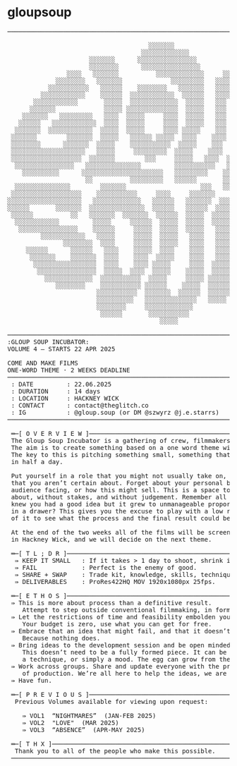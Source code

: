 # gloupsoup

<!-- README.md -->

<pre>
──────────────────────────────────────────────────────────────────────────────

                                      ░░░░░░░
                                    ░░░░░░░░░░░░░
                      ░░░░░░░      ░░░░░░░░░░░░░░░░
                      ░░░░░░░░      ░░░░░░░░░░░░░░░░
                ░░░░   ░░░░░░░          ░░░░░░░░░░░░░     ░░░░░
             ░░░░░░░░   ░░░░░░░             ░░░░░░░░░   ░░░░░░░
           ░░░░░░░░░░░   ░░░░░░    ░░░░░░░░   ░░░░░░░   ░░░░░
         ░░░░░░░░░░░░    ░░░░░░  ░░░░░░░░░░░░  ░░░░░░   ░░░░  ░░░
       ░░░░░░░░░░░░       ░░░░░  ░░░░░░░░░░░░░  ░░░░░   ░░░  ░░░░░░░
      ░░░░░░░             ░░░░░ ░░░░░░░░░░░░░░  ░░░░░   ░░░  ░░    ░░
    ░░░░░░░   ░░░░░░░░░   ░░░░  ░░░░░     ░░░░  ░░░░░   ░░░  ░░     ░░░
   ░░░░░░   ░░░░░░░░░░░░  ░░░░  ░░░░░     ░░░░  ░░░░░   ░░░  ░░░     ░░
  ░░░░░░░  ░░░░░░░░░░░░  ░░░░░  ░░░░░     ░░░░ ░░░░░    ░░░  ░░░░   ░░░░
 ░░░░░░░        ░░░░░░░  ░░░░░   ░░░░░░ ░░░░░  ░░░░    ░░░░  ░░░░░░░░░░░
 ░░░░░░░░      ░░░░░░░  ░░░░░    ░░░░░░░░░░░  ░░░░░    ░░░  ░░░░  ░░░░░░
 ░░░░░░░░░░░░░░░░░░░░   ░░░░░     ░░░░░░░░░  ░░░░░    ░░░░  ░░░░
 ░░░░░░░░░░░░░░░░░░░  ░░░░░░░        ░░░     ░░░░░   ░░░░  ░░░░
  ░░░░░░░░░░░░░░░░   ░░░░░░░░░░░░░░░         ░░░░░░░░░░░   ░░░░
    ░░░░░░░░░░      ░░░░░░░░░░░░░░░░░░░░░░   ░░░░░░░░░    ░░░░
                     ░░          ░░░░░░░░░   ░░░░░░       ░░░░   ░░░░░░░░
  ░░░░░░░░░░░░░░░        ░░░░░░░                    ░░░   ░░   ░░░░░░░░░░░
 ░░░░░░░░░░░░░░░░░░░    ░░░░░░░░░░░     ░░░░     ░░░░░░░    ░░░░░░░░░░░░░░
░░░░░░░░░░░░░░░░░░░░   ░░░░░░░░░░░░░   ░░░░░░   ░░░░░░░  ░░░░░░░░░░░░░░░░░░
░░░░░░       ░░░░░░░  ░░░░░░░░░░░░░░░  ░░░░░░   ░░░░░░  ░░░░░       ░░░░░░
 ░░░░░░          ░░   ░░░░░░░  ░░░░░░░  ░░░░░░  ░░░░░  ░░░░░        ░░░░░░
  ░░░░░░░░░░░░         ░░░░░     ░░░░░░  ░░░░░  ░░░░░  ░░░░░       ░░░░░░
   ░░░░░░░░░░░░░░░░    ░░░░░░     ░░░░░  ░░░░░  ░░░░░   ░░░░░░░░░░░░░░░░
         ░░░░░░░░░░░░   ░░░░░     ░░░░░  ░░░░░   ░░░░   ░░░░░░░░░░░░░
               ░░░░░░░░  ░░░░     ░░░░░  ░░░░░   ░░░░   ░░░░░░░
     ░░░░░░      ░░░░░░   ░░░░    ░░░░░  ░░░░    ░░░░   ░░░░
      ░░░░░░░    ░░░░░░░  ░░░░    ░░░░  ░░░░░    ░░░░   ░░░░
       ░░░░░░░░░░░░░░░░░  ░░░░    ░░░░ ░░░░░     ░░░░  ░░░░░
        ░░░░░░░░░░░░░░░░  ░░░░░  ░░░░  ░░░░░    ░░░░░  ░░░░░
          ░░░░░░░░░░░░░  ░░░░░░░░░░░  ░░░░░     ░░░░░ ░░░░░░░
             ░░░░░░░░    ░░░░░░░░░░░ ░░░░░░    ░░░░░  ░░░░░░░
                        ░░░░░░░░░░░  ░░░░░░░  ░░░░░░  ░░░░░░
                        ░░░░░░░░░░   ░░░░░░░░░░░░░░   ░░░░░
                        ░░░░░░░░     ░░░░░░░░░░░░░
                         ░░░░░░       ░░░░░░░░░░░
                                         ░░░░░

──────────────────────────────────────────────────────────────────────────────
:GLOUP SOUP INCUBATOR:
VOLUME 4 — STARTS 22 APR 2025

COME AND MAKE FILMS
ONE‑WORD THEME · 2 WEEKS DEADLINE
──────────────────────────────────────────────────────────────────────────────
 : DATE         : 22.06.2025
 : DURATION     : 14 days
 : LOCATION     : HACKNEY WICK
 : CONTACT      : contact@theglitch.co
 : IG           : @gloup.soup (or DM @szwyrz @j.e.starrs)
──────────────────────────────────────────────────────────────────────────────

 ═─[ O V E R V I E W ]────────────────────────────────────────────────────────
 The Gloup Soup Incubator is a gathering of crew, filmmakers, artists, etc.
 The aim is to create something based on a one word theme within two weeks.
 The key to this is pitching something small, something that you could film
 in half a day.

 Put yourself in a role that you might not usually take on, try out an idea
 that you aren’t certain about. Forget about your personal brand, being
 audience facing, or how this might sell. This is a space to practice and mess
 about, without stakes, and without judgement. Remember all those times you
 knew you had a good idea but it grew to unmanageable proportions and ended up
 in a drawer? This gives you the excuse to play with a low resolution version
 of it to see what the process and the final result could be.

 At the end of the two weeks all of the films will be screened in theglitch.co
 in Hackney Wick, and we will decide on the next theme.

 ═─[ T L ; D R ]──────────────────────────────────────────────────────────────
  ⇛ KEEP IT SMALL   : If it takes > 1 day to shoot, shrink it.
  ⇛ FAIL            : Perfect is the enemy of good.
  ⇛ SHARE + SWAP    : Trade kit, knowledge, skills, techniques.
  ⇛ DELIVERABLES    : ProRes422HQ MOV 1920x1080px 25fps.

 ═─[ E T H O S ]──────────────────────────────────────────────────────────────
 ⇛ This is more about process than a definitive result.
    Attempt to step outside conventional filmmaking, in form and practice.
 ⇛ Let the restrictions of time and feasibility embolden your creativity.
    Your budget is zero, use what you can get for free.
 ⇛ Embrace that an idea that might fail, and that it doesn’t matter.
    Because nothing does.
 ⇛ Bring ideas to the development session and be open minded about others.
    This doesn’t need to be a fully formed piece. It can be a prop, a set piece,
    a technique, or simply a mood. The egg can grow from there.
 ⇛ Work across groups. Share and update everyone with the progress and problems
    of production. We’re all here to help the ideas, we are not competing.
 ⇛ Have fun.

 ═─[ P R E V I O U S ]────────────────────────────────────────────────────────
  Previous Volumes available for viewing upon request:

    ⇛ VOL1  “NIGHTMARES”  (JAN-FEB 2025)
    ⇛ VOL2  "LOVE"  (MAR 2025)
    ⇛ VOL3  “ABSENCE”  (APR-MAY 2025)

 ═─[ T H X ]──────────────────────────────────────────────────────────────────
  Thank you to all of the people who make this possible.
 ─────────────────────────────────────────────────────────────────────────────
</pre>
